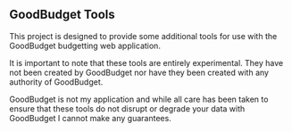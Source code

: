 ## GoodBudget Tools

This project is designed to provide some additional tools for use with the
GoodBudget budgetting web application.

It is important to note that these tools are entirely experimental. They have 
not been created by GoodBudget nor have they been created with any authority
of GoodBudget.

GoodBudget is not my application and while all care has been taken to ensure
that these tools do not disrupt or degrade your data with GoodBudget I cannot
make any guarantees.